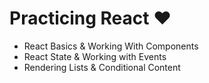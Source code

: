 # Practicing React ❤️

- React Basics & Working With Components
- React State & Working with Events
- Rendering Lists & Conditional Content
